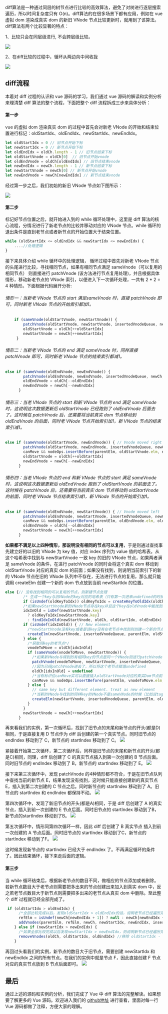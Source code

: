 diff算法是一种通过同层的树节点进行比较的高效算法，避免了对树进行逐层搜索遍历，所以时间复杂度只有 O(n)。diff算法的在很多场景下都有应用，例如在 vue 虚拟 dom 渲染成真实 dom 的新旧 VNode 节点比较更新时，就用到了该算法。diff算法有两个比较显著的特点：

1、比较只会在同层级进行, 不会跨层级比较。

![](https://pt-starimg.didistatic.com/static/starimg/img/hbsD1fAgJf1578034006406.png)


2、在diff比较的过程中，循环从两边向中间收拢

![](https://pt-starimg.didistatic.com/static/starimg/img/ijbp4csJGM1578034243705.png)


## diff流程
本着对 diff 过程的认识和 vue 源码的学习，我们通过 vue 源码的解读和实例分析来理清楚 diff 算法的整个流程，下面把整个 diff 流程拆成三步来具体分析：

#### 第一步
vue 的虚拟 dom 渲染真实 dom 的过程中首先会对新老 VNode 的开始和结束位置进行标记：oldStartIdx、oldEndIdx、newStartIdx、newEndIdx。
```javascript
let oldStartIdx = 0 // 旧节点开始下标
let newStartIdx = 0 // 新节点开始下标
let oldEndIdx = oldCh.length - 1 // 旧节点结束下标
let oldStartVnode = oldCh[0]  // 旧节点开始vnode
let oldEndVnode = oldCh[oldEndIdx] // 旧节点结束vnode
let newEndIdx = newCh.length - 1 // 新节点结束下标
let newStartVnode = newCh[0] // 新节点开始vnode
let newEndVnode = newCh[newEndIdx] // 新节点结束vnode
```
经过第一步之后，我们初始的新旧 VNode 节点如下图所示：

![](https://pt-starimg.didistatic.com/static/starimg/img/kqOF0AuW741578034299017.png)

#### 第二步
标记好节点位置之后，就开始进入到的 while 循环处理中，这里是 diff 算法的核心流程，分情况进行了新老节点的比较并移动对应的 VNode 节点。while 循环的退出条件是直到老节点或者新节点的开始位置大于结束位置。
```javascript
while (oldStartIdx <= oldEndIdx && newStartIdx <= newEndIdx) {
    ....//处理逻辑
}
```

接下来具体介绍 while 循环中的处理逻辑， 循环过程中首先对新老 VNode 节点的头尾进行比较，寻找相同节点，如果有相同节点满足 sameVnode（可以复用的相同节点） 则直接进行 patchVnode (该方法进行节点复用处理)，并且根据具体情形，移动新老节点的 VNode 索引，以便进入下一次循环处理，一共有 2 * 2 = 4 种情形。下面根据代码展开分析:

###### 情形一：当新老 VNode 节点的 start 满足sameVnode 时，直接 patchVnode 即可，同时新老 VNode 节点的开始索引都加1。
```javascript
    if (sameVnode(oldStartVnode, newStartVnode)) {
        patchVnode(oldStartVnode, newStartVnode, insertedVnodeQueue, newCh, newStartIdx)
        oldStartVnode = oldCh[++oldStartIdx]
        newStartVnode = newCh[++newStartIdx]
     }
```
###### 情形二：当新老 VNode 节点的 end 满足 sameVnode 时，同样直接 patchVnode 即可，同时新老 VNode 节点的结束索引都减1。
```javascript
else if (sameVnode(oldEndVnode, newEndVnode)) {
        patchVnode(oldEndVnode, newEndVnode, insertedVnodeQueue, newCh, newEndIdx)
        oldEndVnode = oldCh[--oldEndIdx]
        newEndVnode = newCh[--newEndIdx]
      }
```

###### 情形三：当老 VNode 节点的 start 和新 VNode 节点的 end 满足 sameVnode 时，这说明这次数据更新后 oldStartVnode 已经跑到了 oldEndVnode 后面去了。这时候在 patchVnode 后，还需要将当前真实 dom 节点移动到 oldEndVnode 的后面，同时老 VNode 节点开始索引加1，新 VNode 节点的结束索引减1。
```javascript
else if (sameVnode(oldStartVnode, newEndVnode)) { // Vnode moved right
        patchVnode(oldStartVnode, newEndVnode, insertedVnodeQueue, newCh, newEndIdx)
        canMove && nodeOps.insertBefore(parentElm, oldStartVnode.elm, nodeOps.nextSibling(oldEndVnode.elm))
        oldStartVnode = oldCh[++oldStartIdx]
        newEndVnode = newCh[--newEndIdx]
      }
```

###### 情形四：当老 VNode 节点的 end 和新 VNode 节点的 start 满足 sameVnode 时，这说明这次数据更新后 oldEndVnode 跑到了 oldStartVnode 的前面去了。这时候在 patchVnode 后，还需要将当前真实 dom 节点移动到 oldStartVnode 的前面，同时老 VNode 节点结束索引减1，新 VNode 节点的开始索引加1。

```javascript
else if (sameVnode(oldEndVnode, newStartVnode)) { // Vnode moved left
        patchVnode(oldEndVnode, newStartVnode, insertedVnodeQueue, newCh, newStartIdx)
        canMove && nodeOps.insertBefore(parentElm, oldEndVnode.elm, oldStartVnode.elm)
        oldEndVnode = oldCh[--oldEndIdx]
        newStartVnode = newCh[++newStartIdx]
      }
```


**如果都不满足以上四种情形，那说明没有相同的节点可以复用**，于是则通过查找事先建立好的以旧的 VNode 为 key 值，对应 index 序列为 value 值的哈希表。从这个哈希表中找到与 newStartVnode 一致 key 的旧的 VNode 节点，如果两者满足 sameVnode 的条件，在进行 patchVnode 的同时会将这个真实 dom 移动到 oldStartVnode 对应的真实 dom 的前面；如果没有找到，则说明当前索引下的新的 VNode 节点在旧的 VNode 队列中不存在，无法进行节点的复用，那么就只能调用 createElm 创建一个新的 dom 节点放到当前 newStartIdx 的位置。
```javascript
else {// 没有找到相同的可以复用的节点，则新建节点处理
        /* 生成一个key与旧VNode的key对应的哈希表（只有第一次进来undefined的时候会生成，也为后面检测重复的key值做铺垫） 比如childre是这样的 [{xx: xx, key: 'key0'}, {xx: xx, key: 'key1'}, {xx: xx, key: 'key2'}] beginIdx = 0 endIdx = 2 结果生成{key0: 0, key1: 1, key2: 2} */
        if (isUndef(oldKeyToIdx)) oldKeyToIdx = createKeyToOldIdx(oldCh, oldStartIdx, oldEndIdx)
        /*如果newStartVnode新的VNode节点存在key并且这个key在oldVnode中能找到则返回这个节点的idxInOld（即第几个节点，下标）*/
        idxInOld = isDef(newStartVnode.key)
          ? oldKeyToIdx[newStartVnode.key]
          : findIdxInOld(newStartVnode, oldCh, oldStartIdx, oldEndIdx)
        if (isUndef(idxInOld)) { // New element
          /*newStartVnode没有key或者是该key没有在老节点中找到则创建一个新的节点*/
          createElm(newStartVnode, insertedVnodeQueue, parentElm, oldStartVnode.elm, false, newCh, newStartIdx)
        } else {
          /*获取同key的老节点*/
          vnodeToMove = oldCh[idxInOld]
          if (sameVnode(vnodeToMove, newStartVnode)) {
            /*如果新VNode与得到的有相同key的节点是同一个VNode则进行patchVnode*/
            patchVnode(vnodeToMove, newStartVnode, insertedVnodeQueue, newCh, newStartIdx)
            //因为已经patchVnode进去了，所以将这个老节点赋值undefined
            oldCh[idxInOld] = undefined
            /*当有标识位canMove实可以直接插入oldStartVnode对应的真实Dom节点前面*/
            canMove && nodeOps.insertBefore(parentElm, vnodeToMove.elm, oldStartVnode.elm)
          } else {
            // same key but different element. treat as new element
            /*当新的VNode与找到的同样key的VNode不是sameVNode的时候（比如说tag不一样或者是有不一样type的input标签），创建一个新的节点*/
            createElm(newStartVnode, insertedVnodeQueue, parentElm, oldStartVnode.elm, false, newCh, newStartIdx)
          }
        }
        newStartVnode = newCh[++newStartIdx]
      }
```
再来看我们的实例，第一次循环后，找到了旧节点的末尾和新节点的开头(都是D)相同，于是直接复用 D 节点作为 diff 后创建的第一个真实节点。同时旧节点的 endIndex 移动到了 C，新节点的 startIndex 移动到了 C。
![](https://pt-starimg.didistatic.com/static/starimg/img/DQoQap0oRm1578034336404.png)

紧接着开始第二次循环，第二次循环后，同样是旧节点的末尾和新节点的开头(都是C)相同，同理，diff 后创建了 C 的真实节点插入到第一次创建的 B 节点后面。同时旧节点的 endIndex 移动到了 B，新节点的 startIndex 移动到了 E。
![](https://pt-starimg.didistatic.com/static/starimg/img/6fggfsRfma1578034461973.png)

接下来第三次循环中，发现 patchVnode 的4种情形都不符合，于是在旧节点队列中查找当前的新节点 E，结果发现没有找到，这时候只能直接创建新的真实节点 E，插入到第二次创建的 C 节点之后。同时新节点的 startIndex 移动到了 A。旧节点的 startIndex 和 endIndex 都保持不动。
![](https://pt-starimg.didistatic.com/static/starimg/img/YqV72XyJHv1578034519427.png)

第四次循环中，发现了新旧节点的开头(都是A)相同，于是 diff 后创建了 A 的真实节点，插入到前一次创建的 E 节点后面。同时旧节点的  startIndex 移动到了B，新节点的startIndex 移动到了B。
![](https://pt-starimg.didistatic.com/static/starimg/img/nwbzrVulSU1578034541169.png)

第五次循环中，情形同第四次循环一样，因此 diff 后创建了 B 真实节点 插入到前一次创建的 A 节点后面。同时旧节点的 startIndex 移动到了C，新节点的 startIndex 移动到了F。
![](https://pt-starimg.didistatic.com/static/starimg/img/Xq4FYPgGTl1578034562638.png)


这时候发现新节点的 startIndex 已经大于 endIndex 了。不再满足循环的条件了。因此结束循环，接下来走后面的逻辑。

#### 第三步
当 while 循环结束后，根据新老节点的数目不同，做相应的节点添加或者删除。若新节点数目大于老节点则需要把多出来的节点创建出来加入到真实 dom 中，反之若老节点数目大于新节点则需要把多出来的老节点从真实 dom 中删除。至此整个 diff 过程就已经全部完成了。
```javascript
 if (oldStartIdx > oldEndIdx) {
      /*全部比较完成以后，发现oldStartIdx > oldEndIdx的话，说明老节点已经遍历完了，新节点比老节点多， 所以这时候多出来的新节点需要一个一个创建出来加入到真实Dom中*/
      refElm = isUndef(newCh[newEndIdx + 1]) ? null : newCh[newEndIdx + 1].elm
      addVnodes(parentElm, refElm, newCh, newStartIdx, newEndIdx, insertedVnodeQueue) //创建 newStartIdx - newEndIdx 之间的所有节点
    } else if (newStartIdx > newEndIdx) {
      /*如果全部比较完成以后发现newStartIdx > newEndIdx，则说明新节点已经遍历完了，老节点多于新节点，这个时候需要将多余的老节点从真实Dom中移除*/
      removeVnodes(oldCh, oldStartIdx, oldEndIdx) //移除 oldStartIdx - oldEndIdx 之间的所有节点
    }
```

再回过头看我们的实例，新节点的数目大于旧节点，需要创建 newStartIdx 和 newEndIdx 之间的所有节点。在我们的实例中就是节点 F，因此直接创建 F 节点对应的真实节点放到 B 节点后面即可。
![](https://pt-starimg.didistatic.com/static/starimg/img/waF69gvMde1578034589271.png)

## 最后
通过上述的源码和实例的分析，我们完成了 Vue 中 diff 算法的完整解读。如果想要了解更多的 Vue 源码。欢迎进入我们的 [github地址](https://github.com/DQFE/vue) 进行查看，里面对每一行 Vue 源码都做了注释，方便大家的理解。
